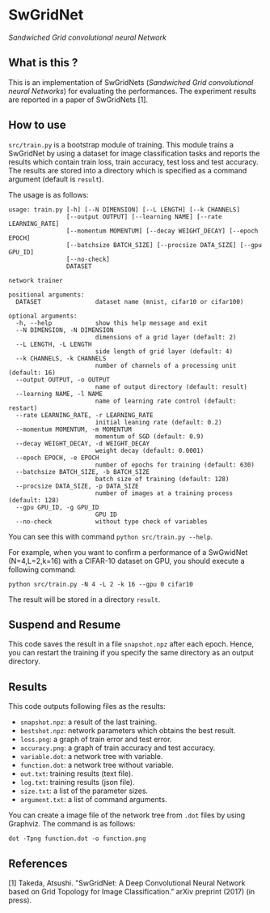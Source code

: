 # SwGridNet
*Sandwiched Grid convolutional neural Network*

## What is this ?

This is an implementation of SwGridNets (*Sandwiched Grid convolutional neural Networks*) for evaluating the performances.
The experiment results are reported in a paper of SwGridNets [1].

## How to use

`src/train.py` is a bootstrap module of training.
This module trains a SwGridNet by using a dataset for image classification tasks and reports the results which contain train loss, train accuracy, test loss and test accuracy.
The results are stored into a directory which is specified as a command argument (default is `result`).

The usage is as follows:
```
usage: train.py [-h] [--N DIMENSION] [--L LENGTH] [--k CHANNELS]
                [--output OUTPUT] [--learning NAME] [--rate LEARNING_RATE]
                [--momentum MOMENTUM] [--decay WEIGHT_DECAY] [--epoch EPOCH]
                [--batchsize BATCH_SIZE] [--procsize DATA_SIZE] [--gpu GPU_ID]
                [--no-check]
                DATASET

network trainer

positional arguments:
  DATASET               dataset name (mnist, cifar10 or cifar100)

optional arguments:
  -h, --help            show this help message and exit
  --N DIMENSION, -N DIMENSION
                        dimensions of a grid layer (default: 2)
  --L LENGTH, -L LENGTH
                        side length of grid layer (default: 4)
  --k CHANNELS, -k CHANNELS
                        number of channels of a processing unit (default: 16)
  --output OUTPUT, -o OUTPUT
                        name of output directory (default: result)
  --learning NAME, -l NAME
                        name of learning rate control (default: restart)
  --rate LEARNING_RATE, -r LEARNING_RATE
                        initial leaning rate (default: 0.2)
  --momentum MOMENTUM, -m MOMENTUM
                        momentum of SGD (default: 0.9)
  --decay WEIGHT_DECAY, -d WEIGHT_DECAY
                        weight decay (default: 0.0001)
  --epoch EPOCH, -e EPOCH
                        number of epochs for training (default: 630)
  --batchsize BATCH_SIZE, -b BATCH_SIZE
                        batch size of training (default: 128)
  --procsize DATA_SIZE, -p DATA_SIZE
                        number of images at a training process (default: 128)
  --gpu GPU_ID, -g GPU_ID
                        GPU ID
  --no-check            without type check of variables
```
You can see this with command `python src/train.py --help`.

For example, when you want to confirm a performance of a SwGwidNet (N=4,L=2,k=16) with a CIFAR-10 dataset on GPU, you should execute a following command:
```
python src/train.py -N 4 -L 2 -k 16 --gpu 0 cifar10
```
The result will be stored in a directory `result`.

## Suspend and Resume
This code saves the result in a file `snapshot.npz` after each epoch. Hence, you can restart the training if you specify the same directory as an output directory.

## Results
This code outputs following files as the results:
- `snapshot.npz`: a result of the last training.
- `bestshot.npz`: network parameters which obtains the best result.
- `loss.png`: a graph of train error and test error.
- `accuracy.png`: a graph of train accuracy and test accuracy.
- `variable.dot`: a network tree with variable.
- `function.dot`: a network tree without variable.
- `out.txt`: training results (text file).
- `log.txt`: training results (json file).
- `size.txt`: a list of the parameter sizes.
- `argument.txt`: a list of command arguments.

You can create a image file of the network tree from `.dot` files by using Graphviz.
The command is as follows:
```
dot -Tpng function.dot -o function.png
```

## References
[1] Takeda, Atsushi. "SwGridNet: A Deep Convolutional Neural Network based on Grid Topology for Image Classification." arXiv preprint (2017) (in press).
